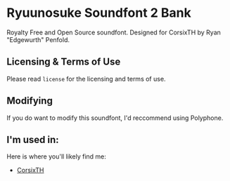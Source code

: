 # Ryuunosuke Soundfont 2 Bank
Royalty Free and Open Source soundfont. Designed for CorsixTH by Ryan "Edgewurth" Penfold.

## Licensing & Terms of Use
Please read ``license`` for the licensing and terms of use.

## Modifying
If you do want to modify this soundfont, I'd reccommend using Polyphone.

## I'm used in:
Here is where you'll likely find me:

- [CorsixTH](https://github.com/CorsixTH/CorsixTH)
